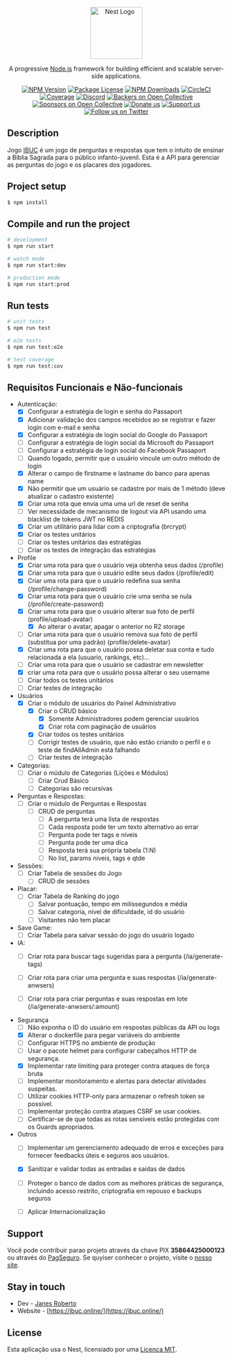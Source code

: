 <p align="center">
  <a href="http://nestjs.com/" target="blank"><img src="https://nestjs.com/img/logo-small.svg" width="120" alt="Nest Logo" /></a>
</p>

[circleci-image]: https://img.shields.io/circleci/build/github/nestjs/nest/master?token=abc123def456
[circleci-url]: https://circleci.com/gh/nestjs/nest

  <p align="center">A progressive <a href="http://nodejs.org" target="_blank">Node.js</a> framework for building efficient and scalable server-side applications.</p>
    <p align="center">
<a href="https://www.npmjs.com/~nestjscore" target="_blank"><img src="https://img.shields.io/npm/v/@nestjs/core.svg" alt="NPM Version" /></a>
<a href="https://www.npmjs.com/~nestjscore" target="_blank"><img src="https://img.shields.io/npm/l/@nestjs/core.svg" alt="Package License" /></a>
<a href="https://www.npmjs.com/~nestjscore" target="_blank"><img src="https://img.shields.io/npm/dm/@nestjs/common.svg" alt="NPM Downloads" /></a>
<a href="https://circleci.com/gh/nestjs/nest" target="_blank"><img src="https://img.shields.io/circleci/build/github/nestjs/nest/master" alt="CircleCI" /></a>
<a href="https://coveralls.io/github/nestjs/nest?branch=master" target="_blank"><img src="https://coveralls.io/repos/github/nestjs/nest/badge.svg?branch=master#9" alt="Coverage" /></a>
<a href="https://discord.gg/G7Qnnhy" target="_blank"><img src="https://img.shields.io/badge/discord-online-brightgreen.svg" alt="Discord"/></a>
<a href="https://opencollective.com/nest#backer" target="_blank"><img src="https://opencollective.com/nest/backers/badge.svg" alt="Backers on Open Collective" /></a>
<a href="https://opencollective.com/nest#sponsor" target="_blank"><img src="https://opencollective.com/nest/sponsors/badge.svg" alt="Sponsors on Open Collective" /></a>
  <a href="https://paypal.me/kamilmysliwiec" target="_blank"><img src="https://img.shields.io/badge/Donate-PayPal-ff3f59.svg" alt="Donate us"/></a>
    <a href="https://opencollective.com/nest#sponsor"  target="_blank"><img src="https://img.shields.io/badge/Support%20us-Open%20Collective-41B883.svg" alt="Support us"></a>
  <a href="https://twitter.com/nestframework" target="_blank"><img src="https://img.shields.io/twitter/follow/nestframework.svg?style=social&label=Follow" alt="Follow us on Twitter"></a>
</p>
  <!--[![Backers on Open Collective](https://opencollective.com/nest/backers/badge.svg)](https://opencollective.com/nest#backer)
  [![Sponsors on Open Collective](https://opencollective.com/nest/sponsors/badge.svg)](https://opencollective.com/nest#sponsor)-->

## Description

Jogo [IBUC](https://ibuc.online) é um jogo de perguntas e respostas que tem o intuito de ensinar a Bíblia Sagrada para o público infanto-juvenil. Esta é a API para gerenciar as perguntas do jogo e os placares dos jogadores.

## Project setup

```bash
$ npm install
```

## Compile and run the project

```bash
# development
$ npm run start

# watch mode
$ npm run start:dev

# production mode
$ npm run start:prod
```

## Run tests

```bash
# unit tests
$ npm run test

# e2e tests
$ npm run test:e2e

# test coverage
$ npm run test:cov
```

## Requisitos Funcionais e Não-funcionais

- Autenticação:
  - [x] Configurar a estratégia de login e senha do Passaport
  - [x] Adicionar validação dos campos recebidos ao se registrar e fazer login com e-mail e senha
  - [x] Configurar a estratégia de login social do Google do Passaport
  - [ ] Configurar a estratégia de login social da Microsoft do Passaport
  - [ ] Configurar a estratégia de login social do Facebook Passaport
  - [ ] Quando logado, permitir que o usuário vincule um outro método de login
  - [x] Alterar o campo de firstname e lastname do banco para apenas name
  - [x] Não permitir que um usuário se cadastre por mais de 1 método (deve atualizar o cadastro existente)
  - [x] Criar uma rota que envia uma uma url de reset de senha
  - [ ] Ver necessidade de mecanismo de logout via API usando uma blacklist de tokens JWT no REDIS
  - [x] Criar um utilitário para lidar com a criptografia (brcrypt)
  - [x] Criar os testes unitários
  - [ ] Criar os testes unitários das estratégias
  - [ ] Criar os testes de integração das estratégias

- Profile
  - [x] Criar uma rota para que o usuário veja obtenha seus dados (/profile)
  - [x] Criar uma rota para que o usuário edite seus dados (/profile/edit)
  - [x] Criar uma rota para que o usuário redefina sua senha (/profile/change-password)
  - [x] Criar uma rota para que o usuário crie uma senha se nula (/profile/create-password)
  - [x] Criar uma rota para que o usuário alterar sua foto de perfil (profile/upload-avatar)
    - [x] Ao alterar o avatar, apagar o anterior no R2 storage
  - [ ] Criar uma rota para que o usuário remova sua foto de perfil (substitua por uma padrão) (profile/delete-avatar)
  - [x] Criar uma rota para que o usuário possa deletar sua conta e tudo relacionada a ela (usuario, rankings, etc)...
  - [ ] Criar uma rota para que o usuário se cadastrar em newsletter
  - [x] criar uma rota para que o usuário possa alterar o seu username
  - [ ] Criar todos os testes unitários
  - [ ] Criar testes de integração

- Usuários
  - [x] Criar o módulo de usuários do Painel Administrativo
    - [X] Criar o CRUD básico
      - [x] Somente Administradores podem gerenciar usuários
      - [x] Criar rota com paginação de usuários
    - [x] Criar todos os testes unitários
    - [ ] Corrigir testes de usuário, que não estão criando o perfil e o teste de findAllAdmin está falhando
    - [ ] Criar testes de integração

- Categorias:
  - [ ] Criar o múdulo de Categorias (Lições e Módulos)
    - [ ] Criar Crud Básico
    - [ ] Categorias são recursivas

- Perguntas e Respostas:
  - [ ] Criar o múdulo de Perguntas e Respostas
    - [ ] CRUD de perguntas
      - [ ] A pergunta terá uma lista de respostas
      - [ ] Cada resposta pode ter um texto alternativo ao errar
      - [ ] Pergunta pode ter tags e níveis
      - [ ] Pergunta pode ter uma dica
      - [ ] Resposta terá sua própria tabela (1:N)
      - [ ] No list, params niveis, tags e qtde

- Sessões:
  - [ ] Criar Tabela de sessões do Jogo
    - [ ] CRUD de sessões

- Placar:
  - [ ] Criar Tabela de Ranking do jogo
    - [ ] Salvar pontuação, tempo em milissegundos e média
    - [ ] Salvar categoria, nível de dificuldade, id do usuário
    - [ ] Visitantes não tem placar

- Save Game:
  - [ ] Criar Tabela para salvar sessão do jogo do usuário logado

- IA:
  - [ ] Criar rota para buscar tags sugeridas para a pergunta (/ia/generate-tags)
  - [ ] Criar rota para criar uma pergunta e suas respostas (/ia/generate-anwsers)
  - [ ] Criar rota para criar perguntas e suas respostas em lote (/ia/generate-anwsers/:amount)


- Segurança
  - [ ] Não exponha o ID do usuário em respostas públicas da API ou logs
  - [x] Alterar o dockerfile para pegar variáveis do ambiente
  - [ ] Configurar HTTPS no ambiente de produção
  - [ ] Usar o pacote helmet para configurar cabeçalhos HTTP de segurança.
  - [x] Implementar rate limiting para proteger contra ataques de força bruta
  - [ ] Implementar monitoramento e alertas para detectar atividades suspeitas.
  - [ ] Utilizar cookies HTTP-only para armazenar o refresh token se possível.
  - [ ] Implementar proteção contra ataques CSRF se usar cookies.
  - [ ] Certificar-se de que todas as rotas sensíveis estão protegidas com os Guards apropriados.

- Outros
  - [ ] Implementar um gerenciamento adequado de erros e exceções para fornecer feedbacks úteis e seguros aos usuários.
  - [x] Sanitizar e validar todas as entradas e saídas de dados
  - [ ] Proteger o banco de dados com as melhores práticas de segurança, incluindo acesso restrito, criptografia em repouso e backups seguros
  - [ ] Aplicar Internacionalização


## Support

Você pode contribuir parao projeto através da chave PIX <b>35864425000123</b> ou através do [PagSeguro](https://pagseguro.uol.com.br/checkout/nc/nl/donation/sender-identification.jhtml?t=9e355ebc4bbb1c1433326954af3fe964c566452b95b21ce6b6df753a307b0f44&e=true).  Se quyiser conhecer o projeto, visite o [nosso site](https://ibuc.online).

## Stay in touch

- Dev - [Janes Roberto](https://www.linkedin.com/in/janes-roberto-da-costa/)
- Website - [https://ibuc.online/](https://ibuc.online/)

## License

Esta aplicação usa o Nest, licensiado por uma [Licença MIT](https://github.com/nestjs/nest/blob/master/LICENSE).
